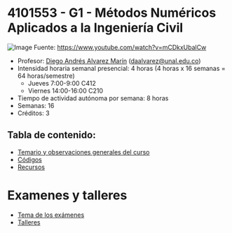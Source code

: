 # 4101553 - G1 - Métodos Numéricos Aplicados a la Ingeniería Civil

![Image](imagenes/steve_jobs_on_computer_programming.jpg)
Fuente: <https://www.youtube.com/watch?v=mCDkxUbalCw>

- Profesor: [Diego Andrés Alvarez Marín](https://sites.google.com/site/diegoandresalvarezmarin/alvarezCV_internet.pdf) (daalvarez@unal.edu.co)
- Intensidad horaria semanal presencial: 4 horas (4 horas x 16 semanas = 64 horas/semestre)
  - Jueves 7:00-9:00 C412
  - Viernes 14:00-16:00 C210
- Tiempo de actividad autónoma por semana: 8 horas
- Semanas: 16
- Créditos: 3

## Tabla de contenido: 
- [Temario y observaciones generales del curso](temario_y_observaciones_generales.md)
- [Códigos](codigos.md)
- [Recursos](recursos.md)

# Examenes y talleres
- [Tema de los exámenes](examenes.md)
- [Talleres](talleres.md)
